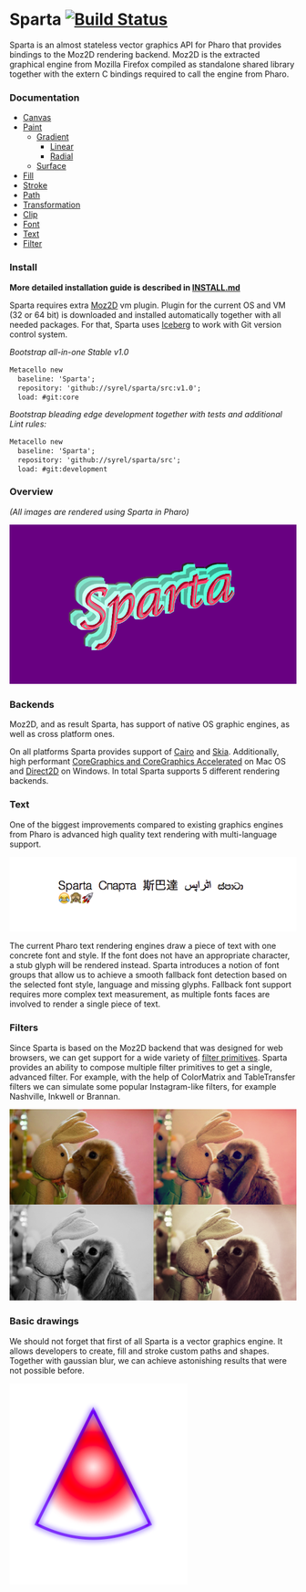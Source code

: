 # Sparta [![Build Status](https://travis-ci.org/syrel/Sparta.svg?branch=v1.0)](https://travis-ci.org/syrel/Sparta)
Sparta is an almost stateless vector graphics API for Pharo that provides bindings to the Moz2D rendering backend. Moz2D is the extracted graphical engine from Mozilla Firefox compiled as standalone shared library together with the extern C bindings required to call the engine from Pharo.

### Documentation
  - [Canvas](src/Sparta-Core.package/SpartaCanvas.class/README.md)
  - [Paint](src/Sparta-Core.package/TSpartaPaint.trait/README.md)
    - [Gradient](src/Sparta-Core.package/TSpartaGradientPaint.trait/README.md)
      - [Linear](src/Sparta-Core.package/TSpartaLinearGradientPaint.trait/README.md)
      - [Radial](src/Sparta-Core.package/TSpartaRadialGradientPaint.trait/README.md)
    - [Surface](src/Sparta-Core.package/TSpartaSurfacePaint.trait/README.md)
  - [Fill](src/Sparta-Core.package/SpartaFillPainter.class/README.md)
  - [Stroke](src/Sparta-Core.package/SpartaStrokePainter.class/README.md)
  - [Path](src/Sparta-Core.package/TSpartaPathBuilder.trait/README.md)
  - [Transformation](src/Sparta-Core.package/SpartaTransformationBuilder.class/README.md)
  - [Clip](src/Sparta-Core.package/SpartaClipper.class/README.md)
  - [Font](src/Sparta-Core.package/SpartaFontBuilder.class/README.md)
  - [Text](src/Sparta-Core.package/SpartaTextPainter.class/README.md)
  - [Filter](src/Sparta-Core.package/SpartaFilterPainter.class/README.md)

### Install

**More detailed installation guide is described in [INSTALL.md](INSTALL.md)**

Sparta requires extra [Moz2D](https://github.com/syrel/Moz2D) vm plugin. Plugin for the current OS and VM (32 or 64 bit) is downloaded and installed automatically together with all needed packages. For that, Sparta uses [Iceberg](https://github.com/npasserini/iceberg) to work with Git version control system.

*Bootstrap all-in-one Stable v1.0*
```smalltalk
Metacello new
  baseline: 'Sparta';
  repository: 'github://syrel/sparta/src:v1.0';
  load: #git:core
```
*Bootstrap bleading edge development together with tests and additional Lint rules:*
```smalltalk
Metacello new
  baseline: 'Sparta';
  repository: 'github://syrel/sparta/src';
  load: #git:development
```

### Overview
*(All images are rendered using Sparta in Pharo)*

!["Sparta" string rendered with applied neon filter](screenshots/Sparta-v1-Neon.png "Neon filter")

### Backends
Moz2D, and as result Sparta, has support of native OS graphic engines, as well as cross platform ones.

On all platforms Sparta provides support of [Cairo](https://cairographics.org) and [Skia](https://skia.org/). Additionally, high performant [CoreGraphics and CoreGraphics Accelerated](https://developer.apple.com/reference/coregraphics) on Mac OS and [Direct2D](https://msdn.microsoft.com/en-us/library/windows/desktop/dd317121(v=vs.85).aspx) on Windows.
In total Sparta supports 5 different rendering backends. 

### Text
One of the biggest improvements compared to existing graphics engines from Pharo is advanced high quality text rendering with multi-language support.

![Multilanguage support in Sparta](screenshots/Sparta-v1-Multilanguage.png "Sparta Multilanguage")

The current Pharo text rendering engines draw a piece of text with one concrete font and style. If the font does not have an appropriate character, a stub glyph will be rendered instead.
Sparta introduces a notion of font groups that allow us to achieve a smooth fallback font detection based on the selected font style, language and missing glyphs. Fallback font support requires more complex text measurement, as multiple fonts faces are involved to render a single piece of text.

### Filters
Since Sparta is based on the Moz2D backend that was designed for web browsers, we can get support for a wide variety of [filter primitives](https://www.w3.org/TR/SVG/filters.html). Sparta provides an ability to compose multiple filter primitives to get a single, advanced filter. For example, with the help of ColorMatrix and TableTransfer filters we can simulate some popular Instagram-like filters, for example Nashville, Inkwell or Brannan.

![Instagram-like filters implemented with Sparta](screenshots/Sparta-v1-Filters.png "Sparta Filters")

### Basic drawings
We should not forget that first of all Sparta is a vector graphics engine. It allows developers to create, fill and stroke custom paths and shapes. Together with gaussian blur, we can achieve astonishing results that were not possible before.

![Basic vector graphics in Sparta](screenshots/Sparta-v1-Shapes.png "Sparta Shapes")
